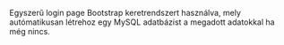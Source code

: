 Egyszerű login page Bootstrap keretrendszert használva, mely autómatikusan létrehoz egy MySQL adatbázist a megadott adatokkal ha még nincs.  
